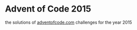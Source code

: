 # Advent of Code 2015

the solutions of [adventofcode.com](https://adventofcode.com) challenges for the year 2015
